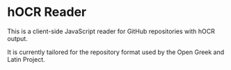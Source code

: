 hOCR Reader
===========

This is a client-side JavaScript reader for GitHub repositories with hOCR output.

It is currently tailored for the repository format used by the Open Greek and Latin Project.

